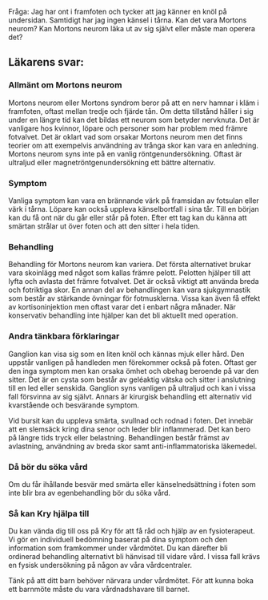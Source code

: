 Fråga: Jag har ont i framfoten och tycker att jag känner en knöl på undersidan. Samtidigt har jag ingen känsel i tårna. Kan det vara Mortons neurom? Kan Mortons neurom läka ut av sig självt eller måste man operera det?

Läkarens svar:
--------------

### Allmänt om Mortons neurom

Mortons neurom eller Mortons syndrom beror på att en nerv hamnar i kläm i framfoten, oftast mellan tredje och fjärde tån. Om detta tillstånd håller i sig under en längre tid kan det bildas ett neurom som betyder nervknuta. Det är vanligare hos kvinnor, löpare och personer som har problem med främre fotvalvet. Det är oklart vad som orsakar Mortons neurom men det finns teorier om att exempelvis användning av trånga skor kan vara en anledning. Mortons neurom syns inte på en vanlig röntgenundersökning. Oftast är ultraljud eller magnetröntgenundersökning ett bättre alternativ.

### Symptom

Vanliga symptom kan vara en brännande värk på framsidan av fotsulan eller värk i tårna. Löpare kan också uppleva känselbortfall i sina tår. Till en början kan du få ont när du går eller står på foten. Efter ett tag kan du känna att smärtan strålar ut över foten och att den sitter i hela tiden.

### Behandling

Behandling för Mortons neurom kan variera. Det första alternativet brukar vara skoinlägg med något som kallas främre pelott. Pelotten hjälper till att lyfta och avlasta det främre fotvalvet. Det är också viktigt att använda breda och fotriktiga skor. En annan del av behandlingen kan vara sjukgymnastik som består av stärkande övningar för fotmusklerna. Vissa kan även få effekt av kortisoninjektion men oftast varar det i enbart några månader. När konservativ behandling inte hjälper kan det bli aktuellt med operation.

### Andra tänkbara förklaringar

Ganglion kan visa sig som en liten knöl och kännas mjuk eller hård. Den uppstår vanligen på handleden men förekommer också på foten. Oftast ger den inga symptom men kan orsaka ömhet och obehag beroende på var den sitter. Det är en cysta som består av geléaktig vätska och sitter i anslutning till en led eller senskida. Ganglion syns vanligen på ultraljud och kan i vissa fall försvinna av sig självt. Annars är kirurgisk behandling ett alternativ vid kvarstående och besvärande symptom.

Vid bursit kan du uppleva smärta, svullnad och rodnad i foten. Det innebär att en slemsäck kring dina senor och leder blir inflammerad. Det kan bero på längre tids tryck eller belastning. Behandlingen består främst av avlastning, användning av breda skor samt anti-inflammatoriska läkemedel.

### Då bör du söka vård

Om du får ihållande besvär med smärta eller känselnedsättning i foten som inte blir bra av egenbehandling bör du söka vård.

### Så kan Kry hjälpa till

Du kan vända dig till oss på Kry för att få råd och hjälp av en fysioterapeut. Vi gör en individuell bedömning baserat på dina symptom och den information som framkommer under vårdmötet. Du kan därefter bli ordinerad behandling alternativt bli hänvisad till vidare vård. I vissa fall krävs en fysisk undersökning på någon av våra vårdcentraler.

Tänk på att ditt barn behöver närvara under vårdmötet. För att kunna boka ett barnmöte måste du vara vårdnadshavare till barnet.